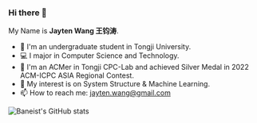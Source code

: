 ### Hi there 👋

My Name is **Jayten Wang 王钧涛**.

- 🏫 I'm an undergraduate student in Tongji University.
- 💻 I major in Computer Science and Technology.
- 🔭 I'm an ACMer in Tongji CPC-Lab and achieved Silver Medal in 2022 ACM-ICPC ASIA Regional Contest.
- 📃 My interest is on System Structure & Machine Learning.
- 📫 How to reach me: jayten.wang@gmail.com

![Baneist's GitHub stats](https://github-readme-stats.vercel.app/api?username=Baneist&count_private=true)

<!--
**Baneist/Baneist** is a ✨ _special_ ✨ repository because its `README.md` (this file) appears on your GitHub profile.

Here are some ideas to get you started:

- 🔭 I’m currently working on ...
- 🌱 I’m currently learning ...
- 👯 I’m looking to collaborate on ...
- 🤔 I’m looking for help with ...
- 💬 Ask me about ...
- 📫 How to reach me: ...
- 😄 Pronouns: ...
- ⚡ Fun fact: ...
-->

